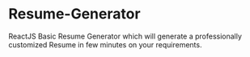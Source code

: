 # Resume-Generator
ReactJS Basic Resume Generator which will generate a professionally customized Resume in few minutes on your requirements.
